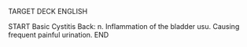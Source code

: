 TARGET DECK
ENGLISH

START
Basic
Cystitis
Back: n. Inflammation of the bladder usu. Causing frequent painful urination.
END
